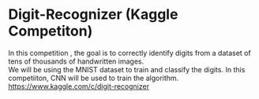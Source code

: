 # Digit-Recognizer (Kaggle Competiton)
In this competition , the goal is to correctly identify digits from a dataset of tens of thousands of handwritten images.  
We will be using the MNIST dataset to train and classify the  digits.
In this competiiton, CNN will be used to train the algorithm.
https://www.kaggle.com/c/digit-recognizer
